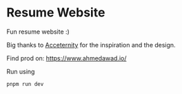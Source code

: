 

# Resume Website 

Fun resume website :)

Big thanks to [Acceternity](https://ui.aceternity.com/) for the inspiration and the design.

Find prod on: https://www.ahmedawad.io/


Run using
```bash
pnpm run dev
```
